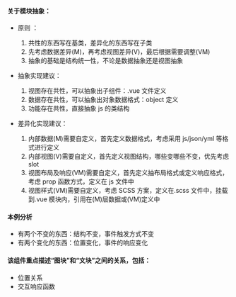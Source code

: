 #### 关于模块抽象：

- 原则 ：

  1. 共性的东西写在基类，差异化的东西写在子类
  1. 先考虑数据差异(M)，再考虑视图差异(V)，最后根据需要调整(VM)
  1. 抽象的基础是结构统一性，不论是数据抽象还是视图抽象

- 抽象实现建议：

  1. 视图存在共性，可以抽象出子组件：.vue 文件定义
  2. 数据存在共性，可以抽象出对象数据格式：object 定义
  3. 功能存在共性，直接抽象 js 的类结构

- 差异化实现建议：
  1. 内部数据(M)需要自定义，首先定义数据格式，考虑采用 js/json/yml 等格式进行定义
  2. 内部视图(V)需要自定义，首先定义视图结构，哪些变哪些不变，优先考虑 slot
  3. 视图布局及响应(VM)需要自定义，首先定义抽布局格式或定义响应格式，考虑 prop 函数方式，定义在 js 文件中
  4. 视图样式(VM)需要自定义，考虑 SCSS 方案，定义在.scss 文件中，挂载到.vue 模块内，引用在(M)层数据或(VM)定义中

#### 本例分析

- 有两个不变的东西：结构不变，事件触发方式不变
- 有两个变化的东西：位置变化，事件的响应变化

#### 该组件重点描述“图块”和“文块”之间的关系，包括：

- 位置关系
- 交互响应函数

